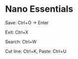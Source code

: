 # Nano Essentials


Save: Ctrl+O → Enter

Exit: Ctrl+X

Search: Ctrl+W

Cut line: Ctrl+K, Paste: Ctrl+U
